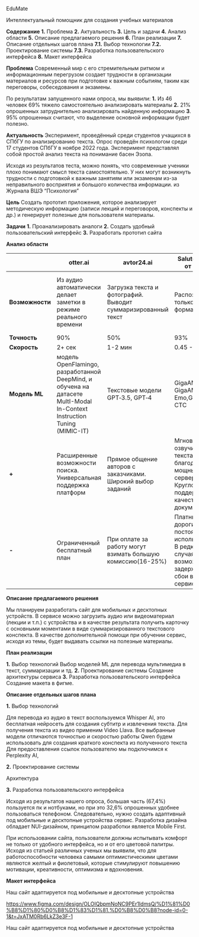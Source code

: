 EduMate

Интеллектуальный помощник для создания учебных материалов

**Содержание**
**1.** Проблема
**2.** Актуальность
**3.** Цель и задачи
**4.** Анализ области
**5.** Описание предлагаемого решения
**6.** План реализации
**7.** Описание отдельных шагов плана
**7.1.** Выбор технологии
**7.2.** Проектирование системы
**7.3.** Разработка пользовательского интерфейса
**8.** Макет интерфейса

**Проблема**
Современный мир с его стремительным ритмом и информационным перегрузом создает трудности в организации материалов и ресурсов при подготовке к важным событиям, таким как переговоры, собеседования и экзамены.

По результатам запущенного нами опроса, мы выявили:
**1.** Из 46 человек 69% тяжело самостоятельно анализировать материалы 
**2.** 21% опрошенных затруднительно анализировать найденную информацию 
**3**. 95% опрошенных считают, что выделение основной информации будет полезно.

**Актуальность**
Эксперимент, проведённый среди студентов учащихся в СПбГУ по анализированию текста. Опрос проведён психологом среди 17 студентов СПбГУ в ноябре 2022 года. Эксперимент представлял собой простой анализ текста на понимание басен Эзопа.

Исходя из результатов теста, можно понять, что современные ученики плохо понимают смысл текста самостоятельно. У них могут возникнуть трудности с подготовкой к важным занятиям или экзаменам из-за неправильного восприятия и большого количества информации.
 из Журнала ВШЭ “Психология”


**Цель**
Создать прототип приложения, которое анализирует методическую информацию (записи лекций и переговоров, конспекты и др.) и генерирует полезные для пользователя материалы.

**Задачи**
**1.** Проанализировать аналоги 
**2.** Создать удобный пользовательский интерфейс 
**3.** Разработать прототип сайта

**Анализ области**

|                |otter.ai    |avtor24.ai              |SaluteSpeech от сбера        |quillionz                     |
|----------------|----------|---------------|--------------|----------|
|**Возможности**| Из аудио автоматически делает заметки в режиме реального времени          | Загрузка текста и фотографий. Выводит суммаризированный текст           |Распознает только мп3-формат |Автоматически генерирует вопросы для понимания текста, используя ИИ и машинное обучение
|**Точность**          |90%           |50%          |93% |97% |
|**Скорость**          |2+ сек|1-2 мин|0.45 - 13.8 сек |5-6 сек |
|**Модель ML**|модель OpenFlamingo, разработанной DeepMind, и обучена на датасете MultI-Modal In-Context Instruction Tuning (MIMIC-IT)|Текстовые модели GPT‑3.5, GPT‑4|GigaAM, GigaAM - Emo,GigaAM - CTC |GPT‑3.5 |
|**+**| Расширенные возможности поиска. Универсальная поддержка платформ|Прямое общение авторов с заказчиками. Широкий выбор заданий|Мгновенное озвучивание текста благодаря мощным серверам.  Круглосуточная поддержка и качественная документация|Настраиваемые шаблоны вопросов(для точности содержания) |
|**-**| Ограниченный бесплатный план| При оплате за работу могут взимать большую комиссию(16-25%)|Платные услуги дорогие для постоянного использования. В редких случаях возможны задержки или сбои в работе сервиса | Ограничение кол-ва символов  |


**Описание предлагаемого решения**

Мы планируем разработать сайт для мобильных и десктопных устройств. В сервисе можно загрузить аудио или видеоматериал (лекции и т.п.) с устройства и в качестве результата получить карточку с основными моментами в виде суммаризированного текстового конспекта.
В качестве дополнительной помощи при обучении сервис, исходя из темы, будет выдавать ссылки на полезные материалы.


**План реализации**

**1.** Выбор технологий
Выбор моделей ML для перевода мультимедиа в текст, суммаризации и тд.
**2.** Проектирование системы
Создание архитектуры сервиса
**3.** Разработка пользовательского интерфейса
Создание макета в фигме.

**Описание отдельных шагов плана**

**1.** Выбор технологий

Для перевода из аудио в текст воспользуемся Whisper AI, это бесплатная нейросеть для создания субтитр и извлечения текста. Для получения текста из видео применим Video Llava. Все выбранные модели отличаются точностью и скоростью работы
Qwen будем использовать для создания краткого конспекта из полученного текста
Для предоставления ссылок пользователю мы подключимся к Perplexity AI,

**2.** Проектирование системы

Архитектура


**3.** Разработка пользовательского интерфейса

Исходя из результатов нашего опроса, большая часть (67,4%) пользуется пк и нотбуками, но при это 32,6% опрошенных удобнее пользоваться телефоном. Следовательно, нужно создать адаптивный под мобильные и десктопные устройства сервис. Разработка дизайна обладает NUI-дизайном, принципом разработки является Mobile First.


При использовании сайта, пользователи должны испытывать комфорт не только от удобного интерфейса, но и от его цветовой палитры. Исходя из статьей различных ученых мы выявили, что для работоспособности человека самыми оптимистическими цветами являются желтый и фиолетовый, которые стимулируют повышению мотивации, креативности, оптимизма и вдохновения.

**Макет интерфейса**

Наш сайт адаптируется под мобильные и десктопные устройства

https://www.figma.com/design/OLOIQbpmNoNC9PEr1IdmsQ/%D1%81%D0%B8%D1%80%D0%B8%D1%83%D1%81.%D0%B8%D0%B8?node-id=0-1&t=JxATM0Rb6LkZ3e3F-1

Наш сайт адаптируется под мобильные и десктопные устройства
